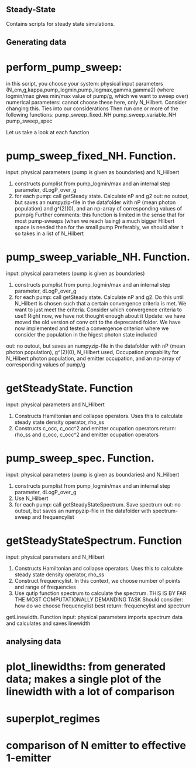 ## Steady-State
Contains scripts for steady state simulations.

## Generating data
# perform_pump_sweep: 
in this script, you choose your system: 
physical input parameters (N_em,g,kappa,pump_logmin,pump_logmax,gamma,gamma2) (where logmin/max gives min/max value of pump/g, which we want to sweep over)
numerical parameters: cannot choose these here, only N_Hilbert. Consider changing this. Ties into our considerations
Then run one or more of the following functions:
pump_sweep_fixed_NH
pump_sweep_variable_NH
pump_sweep_spec

Let us take a look at each function

# pump_sweep_fixed_NH. Function.
input: physical parameters (pump is given as boundaries) and N_Hilbert
1. constructs pumplist from pump_logmin/max and an internal step parameter, dLogP_over_g
2. for each pump: call getSteady state. Calculate nP and g2
out: no outout, but saves an numpyzip-file in the datafolder with nP (mean photon population) and g^(2)(0), and an np-array of corresponding values of pump/g
Further comments: this function is limited in the sense that for most pump-sweeps (when we reach lasing) a much bigger Hilbert space is needed than for the small pump
Preferably, we should alter it so takes in a list of N_Hilbert

# pump_sweep_variable_NH. Function.
input: physical parameters (pump is given as boundaries)
1. constructs pumplist from pump_logmin/max and an internal step parameter, dLogP_over_g
2. for each pump: call getSteady state. Calculate nP and g2. 
      Do this until N_Hilbert is chosen such that a certain convergence criteria is met. We want to just meet the criteria.
      Consider which convergence criteria to use!! Right now, we have not thought enough about it
      Update: we have moved the old version of conv crit to the deprecated folder.
      We have now implemented and tested a convergence criterion where we consider the population in the higest photon state included
      
out: no outout, but saves an numpyzip-file in the datafolder with nP (mean photon population), g^(2)(0), 
N_Hilbert used, Occupation propability for N_Hilbert photon population, and emitter occupation, and an np-array of corresponding values of pump/g

# getSteadyState. Function
input: physical parameters and N_Hilbert
1. Constructs Hamiltonian and collapse operators. Uses this to calculate steady state density operator, rho_ss
2. Constructs c_occ, c_occ^2 and emitter ocupation operators
return: rho_ss and c_occ, c_occ^2 and emitter ocupation operators

# pump_sweep_spec. Function.
input: physical parameters (pump is given as boundaries) and N_Hilbert
1. constructs pumplist from pump_logmin/max and an internal step parameter, dLogP_over_g
2. Use N_Hilbert
3. for each pump: call getSteadyStateSpectrum. Save spectrum
out: no outout, but saves an numpyzip-file in the datafolder with spectrum-sweep and frequencylist


# getSteadyStateSpectrum. Function
input: physical parameters and N_Hilbert
1. Constructs Hamiltonian and collapse operators. Uses this to calculate steady state density operator, rho_ss
2. Construct frequencylist. In this context, we choose number of points and range of frequencies
3. Use qutip function spectrum to calculate the spectrum. THIS IS BY FAR THE MOST COMPUTATIONALLY DEMANDING TASK
      Should consider: how do we choose frequencylist best
return: frequencylist and spectrum

getLinewidth. Function
input: physical parameters
imports spectrum data and calculates and saves linewidth

## analysing data
# plot_linewidths: from generated data; makes a single plot of the linewidth with a lot of comparison

# superplot_regimes

# comparison of N emitter to effective 1-emitter
